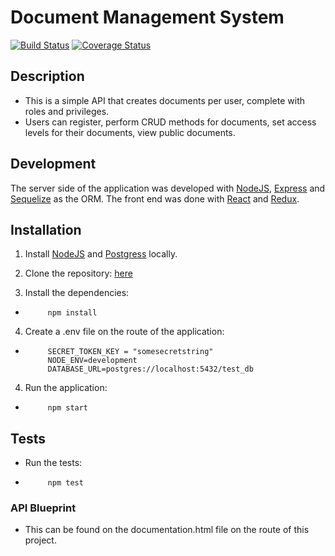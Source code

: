 # Document Management System
[![Build Status](https://travis-ci.org/Mercy-Muchai/document-mgt-system.svg?branch=master)](https://travis-ci.org/Mercy-Muchai/document-mgt-system)
[![Coverage Status](https://coveralls.io/repos/github/Mercy-Muchai/document-mgt-system/badge.svg?branch=develop)](https://coveralls.io/github/Mercy-Muchai/document-mgt-system?branch=develop)

## Description

- This is a simple API that creates documents per user, complete with roles and privileges.
- Users can register, perform CRUD methods for documents, set access levels for their documents, view public documents.

## Development

The server side of the application was developed with [NodeJS](https://nodejs.org/en/docs/), [Express](https://expressjs.com/en/4x/api.html) and [Sequelize](http://docs.sequelizejs.com/manual/tutorial/models-usage.html) as the ORM.
The front end was done with [React](https://facebook.github.io/react/docs/hello-world.html) and [Redux](http://redux.js.org/).

## Installation
1. Install [NodeJS](https://nodejs.org/en/docs/) and [Postgress](https://www.postgresql.org/) locally.

2. Clone the repository:
[here](https://github.com/Mercy-Muchai/document-mgt-system.git)

3. Install the dependencies:
 -          npm install
      
4. Create a .env file on the route of the application:
 -          SECRET_TOKEN_KEY = "somesecretstring"
            NODE_ENV=development
            DATABASE_URL=postgres://localhost:5432/test_db

4. Run the application:
 -          npm start

## Tests
- Run the tests:
 -          npm test

### API Blueprint
-  This can be found on the documentation.html file on the route of this project.



